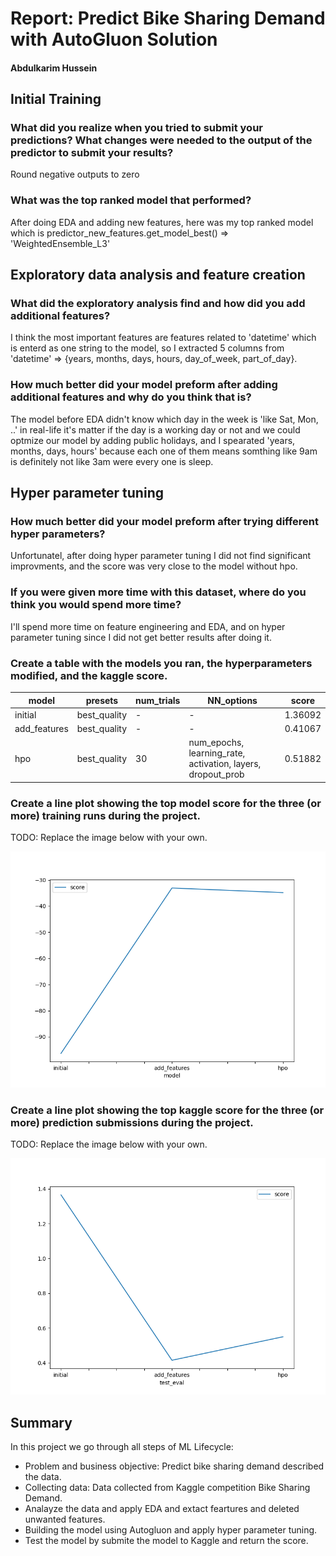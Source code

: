 # Report: Predict Bike Sharing Demand with AutoGluon Solution
#### Abdulkarim Hussein

## Initial Training
### What did you realize when you tried to submit your predictions? What changes were needed to the output of the predictor to submit your results?
Round negative outputs to zero

### What was the top ranked model that performed?
After doing EDA and adding new features, here was my top ranked model which is
predictor_new_features.get_model_best() => 'WeightedEnsemble_L3'

## Exploratory data analysis and feature creation
### What did the exploratory analysis find and how did you add additional features?
I think the most important features are features related to 'datetime' which is enterd as one string to the model, so I extracted 5 columns from 'datetime' => {years, months, days, hours, day_of_week, part_of_day}.

### How much better did your model preform after adding additional features and why do you think that is?
The model before EDA didn't know which day in the week is 'like Sat, Mon, ..' in real-life it's matter if the day is a working day or not and we could optmize our model by adding public holidays, and I spearated 'years, months, days, hours' because each one of them means somthing like 9am is definitely not like 3am were every one is sleep.

## Hyper parameter tuning
### How much better did your model preform after trying different hyper parameters?
Unfortunatel, after doing hyper parameter tuning I did not find significant improvments, and the score was very close to the model without hpo.

### If you were given more time with this dataset, where do you think you would spend more time?
I'll spend more time on feature engineering and EDA, and on hyper parameter tuning since I did not get better results after doing it.

### Create a table with the models you ran, the hyperparameters modified, and the kaggle score.
|model|presets|num_trials|NN_options|score|
|--|--|--|--|--|
|initial|best_quality|-|-|1.36092|
|add_features|best_quality|-|-|0.41067|
|hpo|best_quality|30|num_epochs, learning_rate, activation, layers, dropout_prob|0.51882|

### Create a line plot showing the top model score for the three (or more) training runs during the project.

TODO: Replace the image below with your own.

![model_train_score.png](img/model_train_score.png)

### Create a line plot showing the top kaggle score for the three (or more) prediction submissions during the project.

TODO: Replace the image below with your own.

![model_test_score.png](img/model_test_score.png)

## Summary
In this project we go through all steps of ML Lifecycle:
- Problem and business objective: Predict bike sharing demand described the data.
- Collecting data: Data collected from Kaggle competition Bike Sharing Demand.
- Analayze the data and apply EDA and extact feartures and deleted unwanted features.
- Building the model using Autogluon and apply hyper parameter tuning.
- Test the model by submite the model to Kaggle and return the score.
